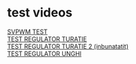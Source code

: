 # test videos  
  
[SVPWM TEST](https://www.youtube.com/shorts/e6sFV_QKK5s)  
[TEST REGULATOR TURATIE](https://www.youtube.com/watch?v=hBSoDN3g01I)  
[TEST REGULATOR TURATIE 2 (inbunatatit)](https://youtu.be/JuA9LDYhpnA)  
[TEST REGULATOR UNGHI](https://youtu.be/7h5hV9pNXEE)  

